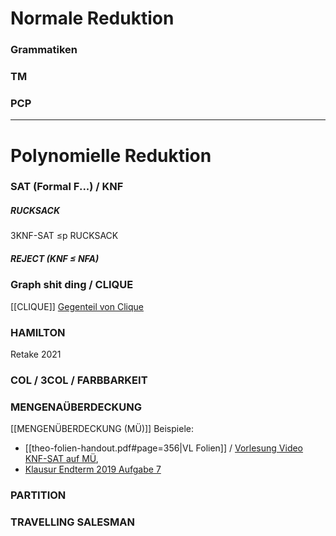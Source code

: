 
# Normale Reduktion
### Grammatiken

### TM

### PCP

_____
# Polynomielle Reduktion

### SAT (Formal F...) / KNF
##### RUCKSACK
3KNF-SAT ≤p RUCKSACK

##### REJECT (KNF $\leq$ NFA)


### Graph shit ding / CLIQUE
[[CLIQUE]]
[Gegenteil von Clique](https://zulip.in.tum.de/user_uploads/2/42/UpE-jYllXqIzzoZ23F8ssZqe/Theo-S12.pdf)

### HAMILTON
Retake 2021


### COL / 3COL / FARBBARKEIT

### MENGENAÜBERDECKUNG
[[MENGENÜBERDECKUNG (MÜ)]]
Beispiele: 
- [[theo-folien-handout.pdf#page=356|VL Folien]]   /   [Vorlesung Video KNF-SAT auf MÜ](https://live.rbg.tum.de/w/EidTI/43630), 
- [Klausur Endterm 2019 Aufgabe 7](https://teaching.model.in.tum.de/2024ss/theo/exams/2019_endterm_solution.pdf)



### PARTITION

### TRAVELLING SALESMAN
